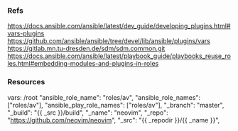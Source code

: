 ### Refs

https://docs.ansible.com/ansible/latest/dev_guide/developing_plugins.html#vars-plugins
https://github.com/ansible/ansible/tree/devel/lib/ansible/plugins/vars
https://gitlab.mn.tu-dresden.de/sdm/sdm.common.git
https://docs.ansible.com/ansible/latest/playbook_guide/playbooks_reuse_roles.html#embedding-modules-and-plugins-in-roles

### Resources

vars:
/root
"ansible_role_name": "roles/av",
"ansible_role_names": ["roles/av"],
"ansible_play_role_names": ["roles/av"],
"_branch": "master",
"_build": "{{ _src }}/build",
"_name": "neovim",
"_repo": "https://github.com/neovim/neovim",
"_src": "{{ _repodir }}/{{ _name }}",
